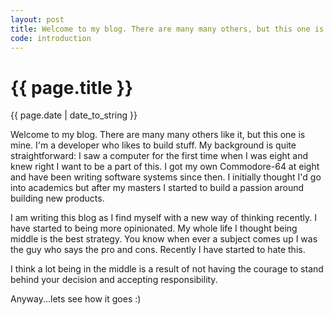 ```yaml
---
layout: post
title: Welcome to my blog. There are many many others, but this one is mine
code: introduction
---
```


{{ page.title }}
================

{{ page.date | date_to_string }}

Welcome to my blog. There are many many others like it,
but this one is mine.  I'm a developer who likes to build stuff. My background
is quite straightforward: I saw a computer for the first time when I was eight
and knew right I want to be a part of this. I got my own Commodore-64 at eight
and have been writing software systems since then. I initially thought I'd
go into academics but after my masters I started to build a passion around
building new products.

I am writing this blog as I find myself with a new way of thinking recently.
I have started to being more opinionated. My whole life I thought being middle
is the best strategy. You know when ever a subject comes up I was the guy who
 says the pro and cons. Recently I have started to hate this.

I think a lot being in the middle is a result of not having the courage to
stand behind your decision and accepting responsibility.

 Anyway...lets see how it goes :)


